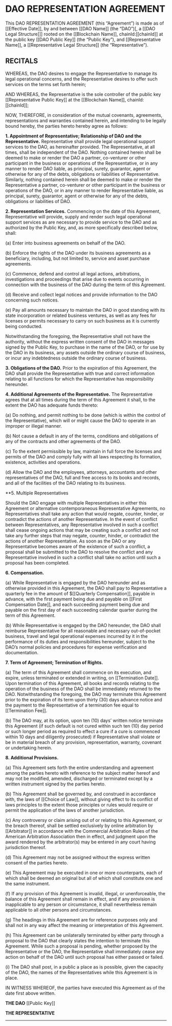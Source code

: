 # DAO REPRESENTATION AGREEMENT

This DAO REPRESENTATION AGREEMENT (this “Agreement”) is made as of [[Effective Date]], by and between [[DAO Name]] (the “DAO”)[, a [[DAO Legal Structure]]] rooted on the [[Blockchain Name]], chainId:[[chainId]] at the public key [[DAO Public Key]] (the “Public Key”), and [[Representative Name]], a [[Representative Legal Structure]] (the “Representative”).

## RECITALS

WHEREAS, the DAO desires to engage the Representative to manage its legal operational concerns, and the Representative desires to offer such services on the terms set forth herein;

AND WHEREAS, the Representative is the sole controller of the public key [[Representative Public Key]] at the [[Blockchain Name]], chainId:[[chainId]];

NOW, THEREFORE, in consideration of the mutual covenants, agreements, representations and warranties contained herein, and intending to be legally bound hereby, the parties hereto hereby agree as follows:

**1.	Appointment of Representative; Relationship of DAO and the Representative.**
Representative shall provide legal operational support services to the DAO, as hereinafter provided. The Representative, at all times, shall be independent of the DAO. Nothing contained herein shall be deemed to make or render the DAO a partner, co-venturer or other participant in the business or operations of the Representative, or in any manner to render DAO liable, as principal, surety, guarantor, agent or otherwise for any of the debts, obligations or liabilities of Representative. Similarly, nothing contained herein shall be deemed to make or render the Representative a partner, co-venturer or other participant in the business or operations of the DAO, or in any manner to render Representative liable, as principal, surety, guarantor, agent or otherwise for any of the debts, obligations or liabilities of DAO.

**2.	Representation Services.**
Commencing on the date of this Agreement, Representative will provide, supply and render such legal operational support services as are necessary to provide service to the DAO and as authorized by the Public Key, and, as more specifically described below, shall:

(a)	Enter into business agreements on behalf of the DAO.

(b)	Enforce the rights of the DAO under its business agreements as a beneficiary, including, but not limited to, service and asset purchase agreements.

(c)	Commence, defend and control all legal actions, arbitrations, investigations and proceedings that arise due to events occurring in connection with the business of the DAO during the term of this Agreement.

(d)	Receive and collect legal notices and provide information to the DAO concerning such notices.

(e)	Pay all amounts necessary to maintain the DAO in good standing with its state incorporation or related business ventures, as well as any fees for licenses or permits necessary to carry on such business as it is currently being conducted.

Notwithstanding the foregoing, the Representative shall not have the authority, without the express written consent of the DAO in messages signed by the Public Key, to purchase in the name of the DAO, or for use by the DAO in its business, any assets outside the ordinary course of business, or incur any indebtedness outside the ordinary course of business.

**3.	Obligations of the DAO.**
Prior to the expiration of this Agreement, the DAO shall provide the Representative with true and correct information relating to all functions for which the Representative has responsibility hereunder.

**4.	Additional Agreements of the Representative.**
The Representative agrees that at all times during the term of this Agreement it shall, to the extent the DAO has adequate funds thereto:

(a)	Do nothing, and permit nothing to be done (which is within the control of the Representative), which will or might cause the DAO to operate in an improper or illegal manner.

(b)	Not cause a default in any of the terms, conditions and obligations of any of the contracts and other agreements of the DAO.

(c)	To the extent permissible by law, maintain in full force the licenses and permits of the DAO and comply fully with all laws respecting its formation, existence, activities and operations.

(d)	Allow the DAO and the employees, attorneys, accountants and other representatives of the DAO, full and free access to its books and records, and all of the facilities of the DAO relating to its business.

**5.  Multiple Representatives

Should the DAO engage with multiple Representatives in either this Agreement or alternative contemporaneous Representative Agreements, no Representatives shall take any action that would negate, counter, hinder, or contradict the actions of another Representative. In the event of conflict between Representatives, any Representative involved in such a conflict shall cease ongoing actions that may be creating such a conflict and not take any further steps that may negate, counter, hinder, or contradict the actions of another Representative. As soon as the DAO or any Representative becomes aware of the existence of such a conflict, a proposal shall be submitted to the DAO to resolve the conflict and any Representative involved in such a conflict shall take no action until such a proposal has been completed.

**6.	Compensation.**

(a)	While Representative is engaged by the DAO hereunder and as otherwise provided in this Agreement, the DAO shall pay to Representative a quarterly fee in the amount of $[[Quarterly Compensation]], payable in advance, with the first payment being due and payable on [[First Compensation Date]], and each succeeding payment being due and payable on the first day of each succeeding calendar quarter during the term of this Agreement.

(b)	While Representative is engaged by the DAO hereunder, the DAO shall reimburse Representative for all reasonable and necessary out-of-pocket business, travel and legal operational expenses incurred by it in the performance of its duties and responsibilities hereunder, subject to the DAO’s normal policies and procedures for expense verification and documentation.

**7.	Term of Agreement; Termination of Rights.**

(a)	The term of this Agreement shall commence on its execution, and expire, unless terminated or extended in writing, on [[Termination Date]]. Upon termination of this Agreement, all books and records relating to the operation of the business of the DAO shall be immediately returned to the DAO. Notwithstanding the foregoing, the DAO may terminate this Agreement prior to the expiration of its term upon thirty (30) days advance notice and the payment to the Representative of a termination fee equal to [[Termination Fee]].

(b)	The DAO may, at its option, upon ten (10) days’ written notice terminate this Agreement (if such default is not cured within such ten (10) day period or such longer period as required to effect a cure if a cure is commenced within 10 days and diligently prosecuted) if Representative shall violate or be in material breach of any provision, representation, warranty, covenant or undertaking herein.

**8.	Additional Provisions.**

(a)	This Agreement sets forth the entire understanding and agreement among the parties hereto with reference to the subject matter hereof and may not be modified, amended, discharged or terminated except by a written instrument signed by the parties hereto.

(b)	This Agreement shall be governed by, and construed in accordance with, the laws of [[Choice of Law]], without giving effect to its conflict of laws principles to the extent those principles or rules would require or permit the application of the laws of another jurisdiction.

(c)	Any controversy or claim arising out of or relating to this Agreement, or the breach thereof, shall be settled exclusively by online arbitration by [[Arbitrator]] in accordance with the Commercial Arbitration Rules of the American Arbitration Association then in effect, and judgment upon the award rendered by the arbitrator(s) may be entered in any court having jurisdiction thereof.

(d)	This Agreement may not be assigned without the express written consent of the parties hereto.

(e)	This Agreement may be executed in one or more counterparts, each of which shall be deemed an original but all of which shall constitute one and the same instrument.

(f)	If any provision of this Agreement is invalid, illegal, or unenforceable, the balance of this Agreement shall remain in effect, and if any provision is inapplicable to any person or circumstance, it shall nevertheless remain applicable to all other persons and circumstances.

(g)	The headings in this Agreement are for reference purposes only and shall not in any way affect the meaning or interpretation of this Agreement.

(h) This Agreement can be unilaterally terminated by either party through a proposal to the DAO that clearly states the intention to terminate this Agreement. While such a proposal is pending, whether proposed by the Representative or the DAO, the Representative shall immediately cease any action on behalf of the DAO until such proposal has either passed or failed.

(i) The DAO shall post, in a public a place as is possible, given the capacity of the DAO, the names of the Representatives while this Agreement is in place.

IN WITNESS WHEREOF, the parties have executed this Agreement as of the date first above written.

**THE DAO**
[[Public Key]]

**THE REPRESENTATIVE**
__________________

